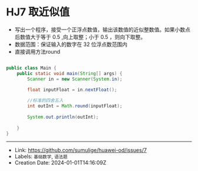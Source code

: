 # HJ7 取近似值

-   写出一个程序，接受一个正浮点数值，输出该数值的近似整数值。如果小数点后数值大于等于 0.5 ,向上取整；小于 0.5 ，则向下取整。
-   数据范围：保证输入的数字在 32 位浮点数范围内
-   直接调用方法round
   
```java

public class Main {
    public static void main(String[] args) {
        Scanner in = new Scanner(System.in);
       
        float inputFloat = in.nextFloat();

        //标准的四舍五入
        int outInt = Math.round(inputFloat);
        
        System.out.println(outInt);
        
    }
}
```

---

* Link: https://github.com/sumulige/huawei-od/issues/7
* Labels: `基础数学`, `语法题`
* Creation Date: 2024-01-01T14:16:09Z
